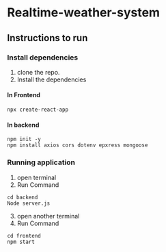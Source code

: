 # Realtime-weather-system
## Instructions to run
### Install dependencies
1. clone the repo.
2. Install the dependencies
 #### In Frontend
 ```
 npx create-react-app
 ```
 #### In backend
 ```
 npm init -y
 npm install axios cors dotenv epxress mongoose
 ```
   ### Running application
   1. open terminal
   2. Run Command
   ```
   cd backend
   Node server.js
   ```
   3. open another terminal 
   4. Run Command
   ```
   cd frontend
   npm start
   ```
      
